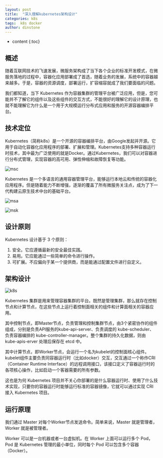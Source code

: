 ```yaml
---
layout: post
title:  "深入理解kubernetes架构设计"
categories: k8s
tags:  k8s docker
author: dinstone
---
```


* content
{:toc}


## 概述

随着互联网技术的飞速发展，微服务架构成了当下各个企业的标准开发模式，在微服务落地的过程中，容器化应用部署成了首选，随着业务的发展，系统中的容器越来越多。于是，容器的资源调度，部署运行，扩容缩容就成了我们要面临的问题。

我们都知道，当下 Kubernetes 作为容器集群的管理平台被广泛应用，但是，您可能并不了解它的组件以及这些组件的交互方式，不能很好的理解它的设计原理，也就不能理解它为什么是一个用于大规模运行分布式应用和服务的开源容器编排平台。

## 技术定位

Kubernetes（简称k8s）是一个开源的容器编排平台，由Google发起并开源。它用于自动化容器化应用程序的部署、扩展和管理。Kubernetes支持多种容器运行时技术，其中最为广泛使用的就是Docker。通过Kubernetes，我们可以对容器进行分布式管理，实现容器的高可用、弹性伸缩和故障恢复等功能。

![msc]({{site.url}}/img/k8s/msc.png)

Kubernetes 是一个多语言的通用容器管理平台，能够运行本地云和传统的容器化应用程序。但是随着能力不断增强，逐渐的覆盖了所有微服务关注点，成为了下一代构建云原生技术中台的基础平台。

![msa]({{site.url}}/img/k8s/msa.png)

![msk]({{site.url}}/img/k8s/msk.png)


## 设计原则

Kubernetes 设计基于 3 个原则：

1. 安全。它应遵循最新的安全最佳实践。
2. 易用。它应能通过一些简单的命令进行操作。
3. 可扩展。不应偏向于某一个提供商，而是能通过配置文件进行自定义。

## 架构设计

![k8s]({{site.url}}/img/k8s/k8s.png)

Kubernetes 集群是用来管理容器集群的平台。既然是管理集群，那么就存在控制节点和计算节点，在这些节点上运行着控制面相关的组件和计算面相关的容器应用。

其中控制节点，即Master节点，负责管理和控制集群节点，由3个紧密协作的组件组成，分别是负责API服务的kube-api-server、负责调度的 kube-scheduler、负责容器编排的 kube-controller-manager。整个集群的持久化数据，则由 kube-apis-erver 处理后保存在 etcd 中。

其中计算节点，即Worker节点，会运行一个名为kubelet的控制面核心组件。kubelet组件主要负责同容器运行时（比如docker）交互，交互通过一个称作CRI（Container Runtime Interface）的远程调用接口，该接口定义了容器运行时的各项核心操作，比如启动一个客器需要的所有参数。

这也是为何 Kubernetes 项目并不关心你部署的是什么容器运行时、使用了什么技术实现，只要你的容器运行时能够运行标准的容器镜像，它就可以通过实现 CRI 接入 Kubernetes 项目。

## 运行原理

我们通过 Master 对每个Worker节点发送命令。简单来说，Master 就是管理者，Worker 就是被管理者。

Worker 可以是一台机器或者一台虚拟机。在 Worker 上面可以运行多个 Pod，Pod 是 Kubernetes 管理的最小单位，同时每个 Pod 可以包含多个容器（Docker）。
